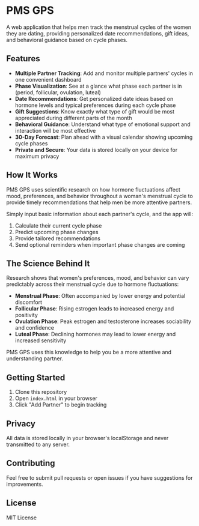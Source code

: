 # PMS GPS

A web application that helps men track the menstrual cycles of the women they are dating, providing personalized date recommendations, gift ideas, and behavioral guidance based on cycle phases.

## Features

- **Multiple Partner Tracking**: Add and monitor multiple partners' cycles in one convenient dashboard
- **Phase Visualization**: See at a glance what phase each partner is in (period, follicular, ovulation, luteal)
- **Date Recommendations**: Get personalized date ideas based on hormone levels and typical preferences during each cycle phase
- **Gift Suggestions**: Know exactly what type of gift would be most appreciated during different parts of the month
- **Behavioral Guidance**: Understand what type of emotional support and interaction will be most effective
- **30-Day Forecast**: Plan ahead with a visual calendar showing upcoming cycle phases
- **Private and Secure**: Your data is stored locally on your device for maximum privacy

## How It Works

PMS GPS uses scientific research on how hormone fluctuations affect mood, preferences, and behavior throughout a woman's menstrual cycle to provide timely recommendations that help men be more attentive partners.

Simply input basic information about each partner's cycle, and the app will:

1. Calculate their current cycle phase
2. Predict upcoming phase changes
3. Provide tailored recommendations
4. Send optional reminders when important phase changes are coming

## The Science Behind It

Research shows that women's preferences, mood, and behavior can vary predictably across their menstrual cycle due to hormone fluctuations:

- **Menstrual Phase**: Often accompanied by lower energy and potential discomfort
- **Follicular Phase**: Rising estrogen leads to increased energy and positivity
- **Ovulation Phase**: Peak estrogen and testosterone increases sociability and confidence
- **Luteal Phase**: Declining hormones may lead to lower energy and increased sensitivity

PMS GPS uses this knowledge to help you be a more attentive and understanding partner.

## Getting Started

1. Clone this repository
2. Open `index.html` in your browser
3. Click "Add Partner" to begin tracking

## Privacy

All data is stored locally in your browser's localStorage and never transmitted to any server.

## Contributing

Feel free to submit pull requests or open issues if you have suggestions for improvements.

## License

MIT License 